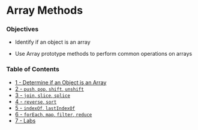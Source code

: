 # Array Methods
### Objectives
* Identify if an object is an array
  
* Use Array prototype methods to perform common operations on arrays
  
### Table of Contents
* [1 - Determine if an Object is an Array](1_IsItAnArray.md)
* [2 - `push`, `pop`, `shift`, `unshift`](2_PushPopShiiftUnshift.md)
* [3 - `join`, `slice`, `splice`](3_JoinSliceSplice.md)
* [4 - `reverse`, `sort`](4_ReverseSort.md)
* [5 - `indexOf`, `lastIndexOf`](5_IndexOfLastIndexOf.md)
* [6 - `forEach`, `map`, `filter`, `reduce`](6_ForEachMapFilterReduce.md)
* [7 - Labs](7_Labs.md)
